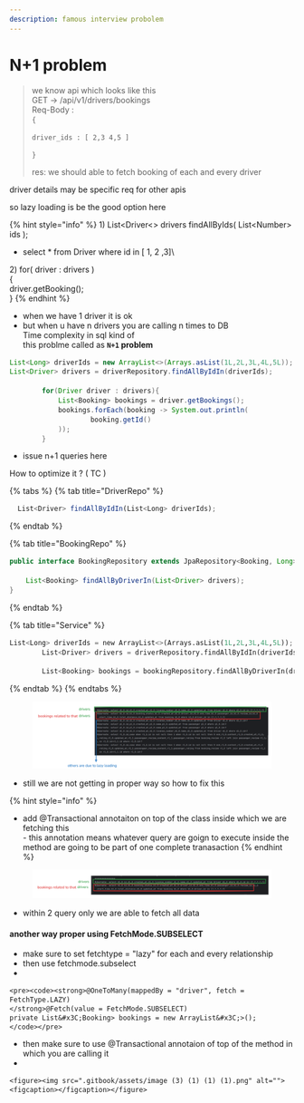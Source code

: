 ```yaml
---
description: famous interview probolem
---
```


# N+1 problem

> we know api which looks like this\
> GET -> /api/v1/drivers/bookings\
> Req-Body : \
> `{`
>
> `driver_ids : [ 2,3 4,5 ]`
>
> `}`
>
> res: we should able to fetch booking of each and every driver

driver details may be specific req for other apis

so lazy loading is be the good option here&#x20;

{% hint style="info" %}
1\) List\<Driver<> drivers findAllByIds( List\<Number> ids );

* select \* from Driver where id in \[ 1, 2 ,3]\


2\) for( driver : drivers )\
{\
&#x20;  driver.getBooking();\
}
{% endhint %}

* when we have 1 driver it is ok
* but when u have n drivers you are calling n times to DB\
  Time complexity in sql kind of\
  this problme called as **`N+1`  problem**



```java
List<Long> driverIds = new ArrayList<>(Arrays.asList(1L,2L,3L,4L,5L));
List<Driver> drivers = driverRepository.findAllByIdIn(driverIds);  

        for(Driver driver : drivers){
            List<Booking> bookings = driver.getBookings();
            bookings.forEach(booking -> System.out.println(
                    booking.getId()
            ));
        }
```

* issue n+1 queries here

How to optimize it ? ( TC )

{% tabs %}
{% tab title="DriverRepo" %}
```javascript
  List<Driver> findAllByIdIn(List<Long> driverIds);
```
{% endtab %}

{% tab title="BookingRepo" %}
```java
public interface BookingRepository extends JpaRepository<Booking, Long> {

    List<Booking> findAllByDriverIn(List<Driver> drivers);
}
```
{% endtab %}

{% tab title="Service" %}
```python
List<Long> driverIds = new ArrayList<>(Arrays.asList(1L,2L,3L,4L,5L));
        List<Driver> drivers = driverRepository.findAllByIdIn(driverIds);   // select d1_0.id,d1_0.created_at,d1_0.license_number,d1_0.name,d1_0.updated_at from driver d1_0 where d1_0.id in (?,?)

        List<Booking> bookings = bookingRepository.findAllByDriverIn(drivers);
```
{% endtab %}
{% endtabs %}

<figure><img src=".gitbook/assets/image (3) (1) (1).png" alt=""><figcaption></figcaption></figure>

* still we are not getting in proper way so how to fix this

{% hint style="info" %}
- add @Transactional annotaiton on top of the class inside which we are fetching this \
  \- this annotation means whatever query are goign to execute inside the method are going to be part of one complete tranasaction
{% endhint %}

<figure><img src=".gitbook/assets/image (2) (1) (1) (1).png" alt=""><figcaption></figcaption></figure>

* within 2 query only we are able to fetch all data

#### another way proper using FetchMode.SUBSELECT

* make sure to set fetchtype = "lazy" for each and every relationship
* then use fetchmode.subselect&#x20;
*

    <pre><code><strong>@OneToMany(mappedBy = "driver", fetch = FetchType.LAZY)
    </strong>@Fetch(value = FetchMode.SUBSELECT)
    private List&#x3C;Booking> bookings = new ArrayList&#x3C;>();
    </code></pre>
* then make sure to use @Transactional annotaion of top of the method in which you are calling it
*

    <figure><img src=".gitbook/assets/image (3) (1) (1) (1).png" alt=""><figcaption></figcaption></figure>

